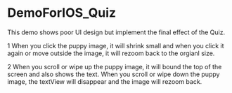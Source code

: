 # DemoForIOS_Quiz
This demo shows poor UI design but implement the final effect of the Quiz.


1 When you click the puppy image, it will shrink small and when you click it again or move outside the image, it will rezoom back to the orgianl size.


2 When you scroll or wipe up the puppy image, it will bound the top of the screen and also shows the text. When you scroll or wipe down the puppy image, the textView will disappear and the image will rezoom back. 
